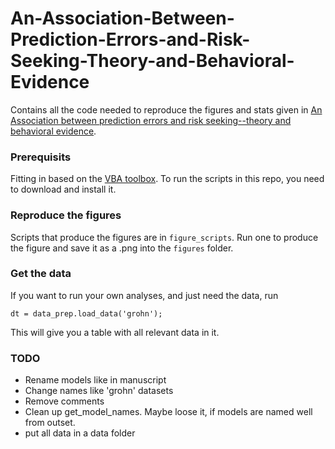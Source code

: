 # An-Association-Between-Prediction-Errors-and-Risk-Seeking-Theory-and-Behavioral-Evidence

Contains all the code needed to reproduce the figures and stats given in [An Association between prediction errors and risk seeking--theory and behavioral evidence](https://www.biorxiv.org/content/10.1101/2020.04.29.067751v2.full).

### Prerequisits

Fitting in based on the [VBA toolbox](https://mbb-team.github.io/VBA-toolbox/). To run the scripts in this repo, you need to download and install it.

### Reproduce the figures

Scripts that produce the figures are in `figure_scripts`. Run one to produce the figure and save it as a .png into the `figures` folder.

### Get the data

If you want to run your own analyses, and just need the data, run

```
dt = data_prep.load_data('grohn');
```

This will give you a table with all relevant data in it.


### TODO

* Rename models like in manuscript
* Change names like 'grohn' datasets
* Remove comments
* Clean up get_model_names. Maybe loose it, if models are named well from outset.
* put all data in a data folder

